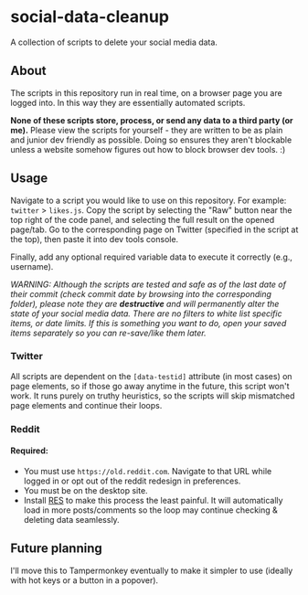 # social-data-cleanup

A collection of scripts to delete your social media data. 

## About

The scripts in this repository run in real time, on a browser page you are logged into. In this way they are essentially automated scripts.

**None of these scripts store, process, or send any data to a third party (or me).** Please view the scripts for yourself - they are written to be as plain and junior dev friendly as possible. Doing so ensures they aren't blockable unless a website somehow figures out how to block browser dev tools. :)

## Usage

Navigate to a script you would like to use on this repository. For example: `twitter` > `likes.js`. Copy the script by selecting the "Raw" button near the top right of the code panel, and selecting the full result on the opened page/tab. Go to the corresponding page on Twitter (specified in the script at the top), then paste it into dev tools console.

Finally, add any optional required variable data to execute it correctly (e.g., username).

_WARNING: Although the scripts are tested and safe as of the last date of their commit (check commit date by browsing into the corresponding folder), please note they are **destructive** and will permanently alter the state of your social media data. There are no filters to white list specific items, or date limits. If this is something you want to do, open your saved items separately so you can re-save/like them later._

### Twitter

All scripts are dependent on the `[data-testid]` attribute (in most cases) on page elements, so if those go away anytime in the future, this script won't work. It runs purely on truthy heuristics, so the scripts will skip mismatched page elements and continue their loops.

### Reddit

#### Required:
- You must use `https://old.reddit.com`. Navigate to that URL while logged in or opt out of the reddit redesign in preferences.
- You must be on the desktop site.
- Install [RES](https://redditenhancementsuite.com/) to make this process the least painful. It will automatically load in more posts/comments so the loop may continue checking & deleting data seamlessly.

## Future planning

I'll move this to Tampermonkey eventually to make it simpler to use (ideally with hot keys or a button in a popover).
